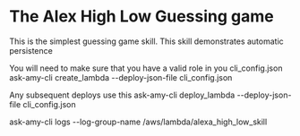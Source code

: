 # The Alex High Low Guessing game
This is the simplest guessing game skill. This skill demonstrates automatic persistence

You will need to make sure that you have a valid role in you cli_config.json
ask-amy-cli create_lambda --deploy-json-file cli_config.json

Any subsequent deploys use this 
ask-amy-cli deploy_lambda --deploy-json-file cli_config.json

ask-amy-cli logs --log-group-name /aws/lambda/alexa_high_low_skill




